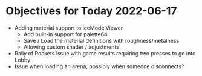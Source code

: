 # Objectives for Today 2022-06-17

- Adding material support to iceModelViewer
  - Add built-in support for palette64
  - Save / Load the material definitions with roughness/metalness
  - Allowing custom shader / adjustments
- Rally of Rockets issue with game results requiring two presses to go into Lobby
- Issue when loading an arena, possibly when someone disconnects?
